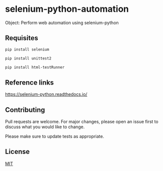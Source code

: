 # selenium-python-automation
Object: Perform web automation using selenium-python 


## Requisites
```bash
pip install selenium

pip install unittest2

pip install html-testRunner
```


## Reference links
https://selenium-python.readthedocs.io/



## Contributing
Pull requests are welcome. For major changes, please open an issue first to discuss what you would like to change.

Please make sure to update tests as appropriate.


## License
[MIT](https://choosealicense.com/licenses/mit/)
